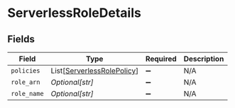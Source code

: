 # ServerlessRoleDetails


## Fields

| Field                                                                     | Type                                                                      | Required                                                                  | Description                                                               |
| ------------------------------------------------------------------------- | ------------------------------------------------------------------------- | ------------------------------------------------------------------------- | ------------------------------------------------------------------------- |
| `policies`                                                                | List[[ServerlessRolePolicy](../../models/shared/serverlessrolepolicy.md)] | :heavy_minus_sign:                                                        | N/A                                                                       |
| `role_arn`                                                                | *Optional[str]*                                                           | :heavy_minus_sign:                                                        | N/A                                                                       |
| `role_name`                                                               | *Optional[str]*                                                           | :heavy_minus_sign:                                                        | N/A                                                                       |